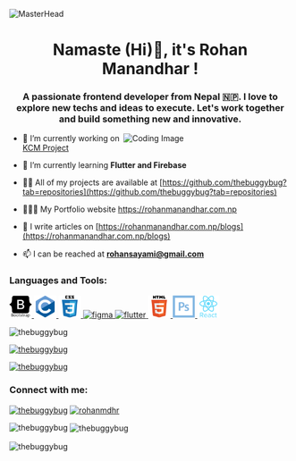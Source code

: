![MasterHead](https://miro.medium.com/max/1400/1*vkfI4nFNheC5v0p7wzDtGg.gif)
<h1 align="center">Namaste (Hi)👋, it's Rohan Manandhar !</h1>
<h3 align="center">A passionate frontend developer from Nepal 🇳🇵. I love to explore new techs and ideas to execute. Let's work together and build something new and innovative.</h3>
<img align="right" alt="Coding Image" width="300" src="https://uipep.in/wp-content/uploads/2021/07/app-development.gif">





- 🔭 I’m currently working on [KCM Project](https://kcmg.nl)

- 🌱 I’m currently learning **Flutter and Firebase**

- 👨‍💻 All of my projects are available at [https://github.com/thebuggybug?tab=repositories](https://github.com/thebuggybug?tab=repositories)

- 🧑🏼‍💻 My Portfolio website https://rohanmanandhar.com.np

- 📝 I write articles on [https://rohanmanandhar.com.np/blogs](https://rohanmanandhar.com.np/blogs)

- 📫 I can be reached at **rohansayami@gmail.com**

<h3 align="left">Languages and Tools:</h3>
<p align="left"> <a href="https://getbootstrap.com" target="_blank" rel="noreferrer"> <img src="https://raw.githubusercontent.com/devicons/devicon/master/icons/bootstrap/bootstrap-plain-wordmark.svg" alt="bootstrap" width="40" height="40"/> </a> <a href="https://www.cprogramming.com/" target="_blank" rel="noreferrer"> <img src="https://raw.githubusercontent.com/devicons/devicon/master/icons/c/c-original.svg" alt="c" width="40" height="40"/> </a> <a href="https://www.w3schools.com/css/" target="_blank" rel="noreferrer"> <img src="https://raw.githubusercontent.com/devicons/devicon/master/icons/css3/css3-original-wordmark.svg" alt="css3" width="40" height="40"/> </a> <a href="https://www.figma.com/" target="_blank" rel="noreferrer"> <img src="https://www.vectorlogo.zone/logos/figma/figma-icon.svg" alt="figma" width="40" height="40"/> </a> <a href="https://flutter.dev" target="_blank" rel="noreferrer"> <img src="https://www.vectorlogo.zone/logos/flutterio/flutterio-icon.svg" alt="flutter" width="40" height="40"/> </a> <a href="https://www.w3.org/html/" target="_blank" rel="noreferrer"> <img src="https://raw.githubusercontent.com/devicons/devicon/master/icons/html5/html5-original-wordmark.svg" alt="html5" width="40" height="40"/> </a> <a href="https://www.photoshop.com/en" target="_blank" rel="noreferrer"> <img src="https://raw.githubusercontent.com/devicons/devicon/master/icons/photoshop/photoshop-line.svg" alt="photoshop" width="40" height="40"/> </a> <a href="https://reactjs.org/" target="_blank" rel="noreferrer"> <img src="https://raw.githubusercontent.com/devicons/devicon/master/icons/react/react-original-wordmark.svg" alt="react" width="40" height="40"/> </a> </p>


<p align="left"> <img src="https://komarev.com/ghpvc/?username=thebuggybug&label=Profile%20views&color=0e75b6&style=flat" alt="thebuggybug" /> </p>

<p align="left"> <a href="https://github.com/ryo-ma/github-profile-trophy"><img src="https://github-profile-trophy.vercel.app/?username=thebuggybug" alt="thebuggybug" /></a> </p>

<p align="left"> <a href="https://twitter.com/thebuggybug" target="blank"><img src="https://img.shields.io/twitter/follow/thebuggybug?logo=twitter&style=for-the-badge" alt="thebuggybug" /></a> </p>



<h3 align="left">Connect with me:</h3>
<p align="left">
<a href="https://twitter.com/thebuggybug" target="blank"><img align="center" src="https://raw.githubusercontent.com/rahuldkjain/github-profile-readme-generator/master/src/images/icons/Social/twitter.svg" alt="thebuggybug" height="30" width="40" /></a>
<a href="https://linkedin.com/in/rohanmdhr" target="blank"><img align="center" src="https://raw.githubusercontent.com/rahuldkjain/github-profile-readme-generator/master/src/images/icons/Social/linked-in-alt.svg" alt="rohanmdhr" height="30" width="40" /></a>
</p>



<p><img align="left" src="https://github-readme-stats.vercel.app/api/top-langs?username=thebuggybug&show_icons=true&locale=en&layout=compact" alt="thebuggybug" /></p>



<p>&nbsp;<img align="center" src="https://github-readme-stats.vercel.app/api?username=thebuggybug&show_icons=true&locale=en" alt="thebuggybug" /></p>


<p><img align="center" src="https://github-readme-streak-stats.herokuapp.com/?user=thebuggybug&" alt="thebuggybug" /></p>
